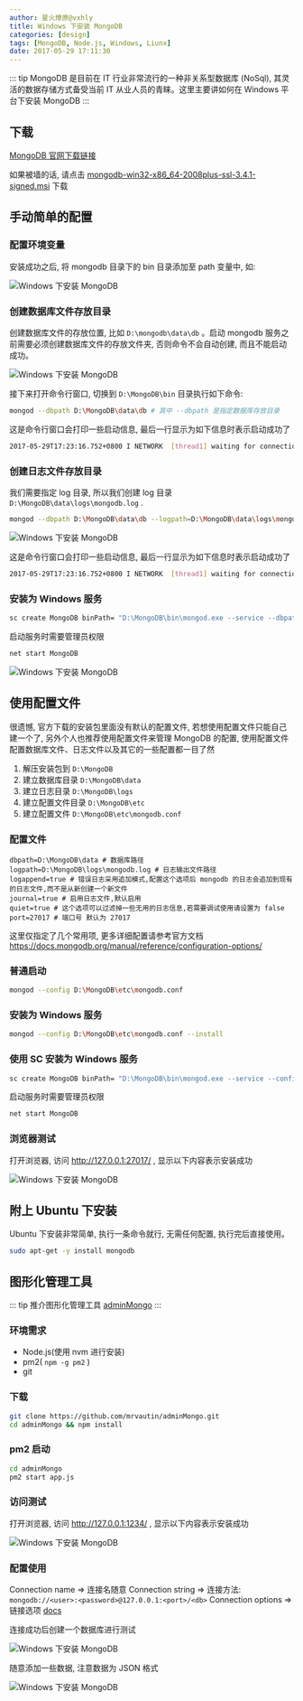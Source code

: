 ```yaml
---
author: 星火燎原@vxhly
title: Windows 下安装 MongoDB
categories: [design]
tags: [MongoDB, Node.js, Windows, Liunx]
date: 2017-05-29 17:11:30
---
```


::: tip
MongoDB 是目前在 IT 行业非常流行的一种非关系型数据库 (NoSql), 其灵活的数据存储方式备受当前 IT 从业人员的青睐。这里主要讲如何在 Windows 平台下安装 MongoDB
:::
<!-- more -->

## 下载

[MongoDB 官网下载链接](//www.mongodb.com/download-center?jmp=nav#community)

如果被墙的话, 请点击 [mongodb-win32-x86_64-2008plus-ssl-3.4.1-signed.msi](http://oss-blog.test.upcdn.net/mongodb-win32-x86_64-2008plus-ssl-3.4.1-signed.msi?attname=) 下载

## 手动简单的配置

### 配置环境变量

安装成功之后, 将 mongodb 目录下的 bin 目录添加至 path 变量中, 如: 

![Windows 下安装 MongoDB](http://oss-blog.test.upcdn.net/install-mongodb-1.png)

### 创建数据库文件存放目录

创建数据库文件的存放位置, 比如 `D:\mongodb\data\db` 。启动 mongodb 服务之前需要必须创建数据库文件的存放文件夹, 否则命令不会自动创建, 而且不能启动成功。

![Windows 下安装 MongoDB](http://oss-blog.test.upcdn.net/install-mongodb-2.png)

接下来打开命令行窗口, 切换到 `D:\MongoDB\bin` 目录执行如下命令: 

``` bash
mongod --dbpath D:\MongoDB\data\db # 其中 --dbpath 是指定数据库存放目录
```

这是命令行窗口会打印一些启动信息, 最后一行显示为如下信息时表示启动成功了

``` bash
2017-05-29T17:23:16.752+0800 I NETWORK  [thread1] waiting for connections on port 27017
```

### 创建日志文件存放目录

我们需要指定 log 目录, 所以我们创建 log 目录 `D:\MongoDB\data\logs\mongodb.log` .

``` bash
mongod --dbpath D:\MongoDB\data\db --logpath=D:\MongoDB\data\logs\mongodb.log --logappend
```

![Windows 下安装 MongoDB](http://oss-blog.test.upcdn.net/install-mongodb-3.png)

这是命令行窗口会打印一些启动信息, 最后一行显示为如下信息时表示启动成功了

``` bash
2017-05-29T17:23:16.752+0800 I NETWORK  [thread1] waiting for connections on port 27017
```

### 安装为 Windows 服务

``` bash
sc create MongoDB binPath= "D:\MongoDB\bin\mongod.exe --service --dbpath D:\MongoDB\data\db --logpath=D:\MongoDB\data\logs\mongodb.log --logappend"
```

启动服务时需要管理员权限

``` bash
net start MongoDB
```

![Windows 下安装 MongoDB](http://oss-blog.test.upcdn.net/install-mongodb-4.png)

## 使用配置文件

很遗憾, 官方下载的安装包里面没有默认的配置文件, 若想使用配置文件只能自己建一个了, 另外个人也推荐使用配置文件来管理 MongoDB 的配置, 使用配置文件配置数据库文件、日志文件以及其它的一些配置都一目了然

1. 解压安装包到 `D:\MongoDB` 
2. 建立数据库目录 `D:\MongoDB\data` 
3. 建立日志目录 `D:\MongoDB\logs` 
4. 建立配置文件目录 `D:\MongoDB\etc` 
5. 建立配置文件 `D:\MongoDB\etc\mongodb.conf` 

### 配置文件

``` shell
dbpath=D:\MongoDB\data # 数据库路径
logpath=D:\MongoDB\logs\mongodb.log # 日志输出文件路径
logappend=true # 错误日志采用追加模式,配置这个选项后 mongodb 的日志会追加到现有的日志文件,而不是从新创建一个新文件
journal=true # 启用日志文件,默认启用
quiet=true # 这个选项可以过滤掉一些无用的日志信息,若需要调试使用请设置为 false
port=27017 # 端口号 默认为 27017
```

这里仅指定了几个常用项, 更多详细配置请参考官方文档 <https://docs.mongodb.org/manual/reference/configuration-options/>

### 普通启动

``` bash
mongod --config D:\MongoDB\etc\mongodb.conf
```

### 安装为 Windows 服务

``` bash
mongod --config D:\MongoDB\etc\mongodb.conf --install
```

### 使用 SC 安装为 Windows 服务

``` bash
sc create MongoDB binPath= "D:\MongoDB\bin\mongod.exe --service --config=D:\MongoDB\etc\mongodb.conf"
```

启动服务时需要管理员权限

``` bash
net start MongoDB
```

### 浏览器测试

打开浏览器, 访问 <http://127.0.0.1:27017/> , 显示以下内容表示安装成功<br>

![Windows 下安装 MongoDB](http://oss-blog.test.upcdn.net/install-mongodb-5.png)

## 附上 Ubuntu 下安装

Ubuntu 下安装非常简单, 执行一条命令就行, 无需任何配置, 执行完后直接使用。

``` bash
sudo apt-get -y install mongodb
```

## 图形化管理工具

::: tip
推介图形化管理工具 [adminMongo](//adminmongo.markmoffat.com/)
:::

### 环境需求

* Node.js(使用 nvm 进行安装)
* pm2( `npm -g pm2` )
* git

### 下载

``` bash
git clone https://github.com/mrvautin/adminMongo.git
cd adminMongo && npm install
```

### pm2 启动

``` bash
cd adminMongo
pm2 start app.js
```

### 访问测试

打开浏览器, 访问 <http://127.0.0.1:1234/> , 显示以下内容表示安装成功<br>

![Windows 下安装 MongoDB](http://oss-blog.test.upcdn.net/install-mongodb-6.png)

### 配置使用

Connection name => 连接名随意 Connection string => 连接方法:  `mongodb://<user>:<password>@127.0.0.1:<port>/<db>` Connection options => 链接选项 [docs](//mongodb.github.io/node-mongodb-native/2.1/reference/connecting/connection-settings/)

连接成功后创建一个数据库进行测试<br>

![Windows 下安装 MongoDB](http://oss-blog.test.upcdn.net/install-mongodb-7.png)

随意添加一些数据, 注意数据为 JSON 格式<br>

![Windows 下安装 MongoDB](http://oss-blog.test.upcdn.net/install-mongodb-8.png)

